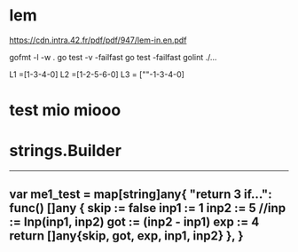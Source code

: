 # lem
https://cdn.intra.42.fr/pdf/pdf/947/lem-in.en.pdf

gofmt -l -w .
go test -v -failfast
go test -failfast
golint ./...

L1 =[1-3-4-0]
L2 =[1-2-5-6-0]
L3 = [""-1-3-4-0]
# test mio miooo


# strings.Builder
-------------------------------------------------------
var me1_test = map[string]any{
	"return 3 if...": func() []any {
		skip := false
		inp1 := 1
		inp2 := 5
		//inp := Inp(inp1, inp2)
		got := (inp2 - inp1)
		exp := 4
		return []any{skip, got, exp, inp1, inp2}
	},
}
---------------------------------------------------